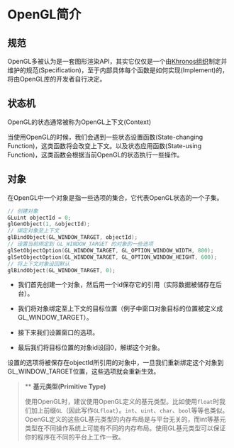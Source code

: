 # OpenGL简介

## 规范

OpenGL多被认为是一套图形渲染API，其实它仅仅是一个由[Khronos组织](http://www.khronos.org/)制定并维护的规范(Specification)，至于内部具体每个函数是如何实现(Implement)的，将由OpenGL库的开发者自行决定。

## 状态机

OpenGL的状态通常被称为OpenGL上下文(Context)

当使用OpenGL的时候，我们会遇到一些状态设置函数(State-changing Function)，这类函数将会改变上下文。以及状态应用函数(State-using Function)，这类函数会根据当前OpenGL的状态执行一些操作。

## 对象

在OpenGL中一个对象是指一些选项的集合，它代表OpenGL状态的一个子集。

~~~ cpp
// 创建对象
GLuint objectId = 0;
glGenObject(1, &objectId);
// 绑定对象至上下文
glBindObject(GL_WINDOW_TARGET, objectId);
// 设置当前绑定到 GL_WINDOW_TARGET 的对象的一些选项
glSetObjectOption(GL_WINDOW_TARGET, GL_OPTION_WINDOW_WIDTH, 800);
glSetObjectOption(GL_WINDOW_TARGET, GL_OPTION_WINDOW_HEIGHT, 600);
// 将上下文对象设回默认
glBindObject(GL_WINDOW_TARGET, 0);
~~~

* 我们首先创建一个对象，然后用一个id保存它的引用（实际数据被储存在后台）。

* 我们将对象绑定至上下文的目标位置（例子中窗口对象目标的位置被定义成GL_WINDOW_TARGET）。

* 接下来我们设置窗口的选项。

* 最后我们将目标位置的对象id设回0，解绑这个对象。

设置的选项将被保存在objectId所引用的对象中，一旦我们重新绑定这个对象到GL_WINDOW_TARGET位置，这些选项就会重新生效。

> ** **基元类型(Primitive Type)**
>
> 使用OpenGL时，建议使用OpenGL定义的基元类型。比如使用`float`时我们加上前缀`GL`（因此写作`GLfloat`）。`int`、`uint`、`char`、`bool`等等也类似。OpenGL定义的这些GL基元类型的内存布局是与平台无关的，而int等基元类型在不同操作系统上可能有不同的内存布局。使用GL基元类型可以保证你的程序在不同的平台上工作一致。